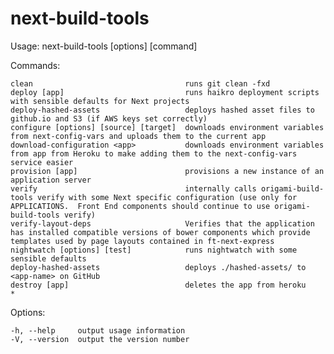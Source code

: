# next-build-tools

  Usage: next-build-tools [options] [command]


  Commands:

    clean                                  runs git clean -fxd
    deploy [app]                           runs haikro deployment scripts with sensible defaults for Next projects
    deploy-hashed-assets                   deploys hashed asset files to github.io and S3 (if AWS keys set correctly)
    configure [options] [source] [target]  downloads environment variables from next-config-vars and uploads them to the current app
    download-configuration <app>           downloads environment variables from app from Heroku to make adding them to the next-config-vars service easier
    provision [app]                        provisions a new instance of an application server
    verify                                 internally calls origami-build-tools verify with some Next specific configuration (use only for APPLICATIONS.  Front End components should continue to use origami-build-tools verify)
    verify-layout-deps                     Verifies that the application has installed compatible versions of bower components which provide templates used by page layouts contained in ft-next-express
    nightwatch [options] [test]            runs nightwatch with some sensible defaults
    deploy-hashed-assets                   deploys ./hashed-assets/ to <app-name> on GitHub
    destroy [app]                          deletes the app from heroku
    *                                      

  Options:

    -h, --help     output usage information
    -V, --version  output the version number
